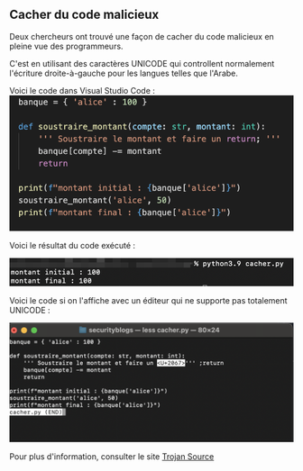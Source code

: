 ## Cacher du code malicieux  

Deux chercheurs ont trouvé une façon de cacher du code malicieux en pleine vue des programmeurs.  

C'est en utilisant des caractères UNICODE qui controllent normalement l'écriture droite-à-gauche pour les langues telles que l'Arabe.  

Voici le code dans Visual Studio Code :  
![99-code-cache-vscode](../images/99-code-cache-vscode.png)

Voici le résultat du code exécuté :  

![99-code-execute](../images/99-code-execute.png)

Voici le code si on l'affiche avec un éditeur qui ne supporte pas totalement UNICODE :  

![99-code-cache-less](../images/99-code-cache-less.png)  

Pour plus d'information, consulter le site [Trojan Source](https://trojansource.codes)  
